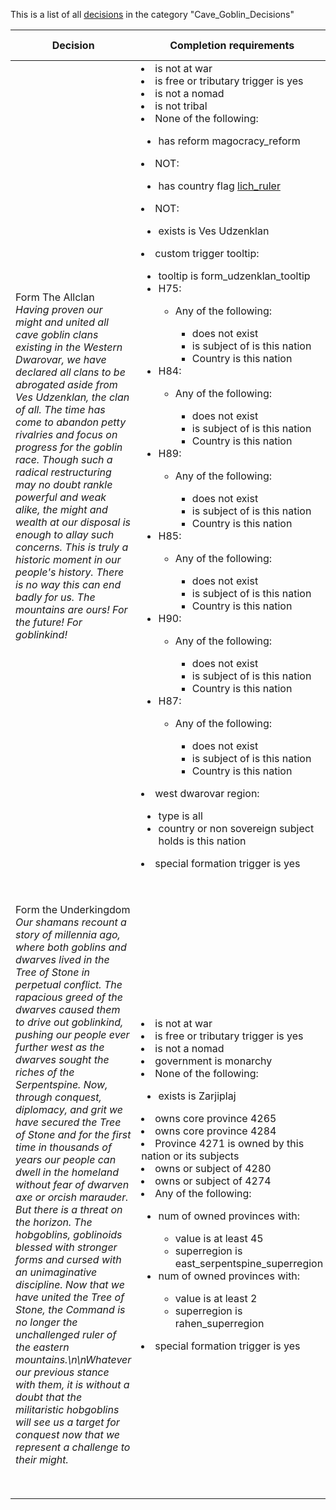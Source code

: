 This is a list of all [decisions](decisions.md) in the category "Cave_Goblin_Decisions"

| Decision | Completion requirements | Effects | Requirements to appear |
| ----- | ------ | ----- | ------ |
| <a name="form_udzenklan">Form The Allclan</a><br />*Having proven our might and united all cave goblin clans existing in the Western Dwarovar, we have declared all clans to be abrogated aside from Ves Udzenklan, the clan of all. The time has come to abandon petty rivalries and focus on progress for the goblin race. Though such a radical restructuring may no doubt rankle powerful and weak alike, the might and wealth at our disposal is enough to allay such concerns. This is truly a historic moment in our people's history. There is no way this can end badly for us. The mountains are ours! For the future! For goblinkind!* | <li>is not at war</li><li>is free or tributary trigger is yes</li><li>is not a nomad</li><li>is not tribal</li><li>None of the following:</li><ul><li>has reform magocracy_reform</li></ul><li>NOT:</li><ul><li>has country flag [lich_ruler](../flags/lich_ruler.md)</li></ul><li>NOT:</li><ul><li>exists is Ves Udzenklan</li></ul><li>custom trigger tooltip:</li><ul><li>tooltip is form_udzenklan_tooltip</li><li>H75:</li><ul><li>Any of the following:</li><ul><li>does not exist</li><li>is subject of is this nation</li><li>Country is this nation</li></ul></ul><li>H84:</li><ul><li>Any of the following:</li><ul><li>does not exist</li><li>is subject of is this nation</li><li>Country is this nation</li></ul></ul><li>H89:</li><ul><li>Any of the following:</li><ul><li>does not exist</li><li>is subject of is this nation</li><li>Country is this nation</li></ul></ul><li>H85:</li><ul><li>Any of the following:</li><ul><li>does not exist</li><li>is subject of is this nation</li><li>Country is this nation</li></ul></ul><li>H90:</li><ul><li>Any of the following:</li><ul><li>does not exist</li><li>is subject of is this nation</li><li>Country is this nation</li></ul></ul><li>H87:</li><ul><li>Any of the following:</li><ul><li>does not exist</li><li>is subject of is this nation</li><li>Country is this nation</li></ul></ul></ul><li>west dwarovar region:</li><ul><li>type is all</li><li>country or non sovereign subject holds is this nation</li></ul><li>special formation trigger is yes</li> | <li>change tag = I98</li><li>hidden effect:</li><ul><li>restore country name = yes</li></ul><li>the event [New Traditions & Ambitions](../events/new_traditions_ambitions.md) happens</li><li>If does not have government rank is 3:</li><ul><li>set government rank = 3</li></ul><li>If every subject country has primary culture is cave goblin, and does not have liberty desire is 10, and does not have tag is I99:</li><ul><li>ROOT:</li><ul><li>inherit = PREV</li></ul></ul><li>country gets the modifier centralization_modifier for 20 years</li><li>add prestige = 10</li><li>If has country modifier is cave goblin spiderwretch rs, and has country modifier is cave goblin thieving arrow rs, and has country modifier is cave goblin mountainshark rs:</li><ul><li>remove country modifier = cave_goblin_spiderwretch_rs</li><li>remove country modifier = cave_goblin_thieving_arrow_rs</li><li>remove country modifier = cave_goblin_mountainshark_rs</li></ul> | <li>primary culture is cave_goblin</li><li>None of the following:</li><ul><li>Country is Ves Udzenklan</li></ul><li>NOT:</li><ul><li>Country is Zarjiplaj</li></ul><li>Any of the following:</li><ul><li>is not controlled by the AI</li><li>None of the following:</li><ul><li>exists is Ves Udzenklan</li></ul></ul><li>is not colonial nation</li><li>is using normal or historical nations</li><li>was never end game tag trigger is yes</li> |
| <a name="form_zarjiplaj">Form the Underkingdom</a><br />*Our shamans recount a story of millennia ago, where both goblins and dwarves lived in the Tree of Stone in perpetual conflict. The rapacious greed of the dwarves caused them to drive out goblinkind, pushing our people ever further west as the dwarves sought the riches of the Serpentspine. Now, through conquest, diplomacy, and grit we have secured the Tree of Stone and for the first time in thousands of years our people can dwell in the homeland without fear of dwarven axe or orcish marauder. But there is a threat on the horizon. The hobgoblins, goblinoids blessed with stronger forms and cursed with an unimaginative discipline. Now that we have united the Tree of Stone, the Command is no longer the unchallenged ruler of the eastern mountains.\n\nWhatever our previous stance with them, it is without a doubt that the militaristic hobgoblins will see us a target for conquest now that we represent a challenge to their might.* | <li>is not at war</li><li>is free or tributary trigger is yes</li><li>is not a nomad</li><li>government is monarchy</li><li>None of the following:</li><ul><li>exists is Zarjiplaj</li></ul><li>owns core province 4265</li><li>owns core province  4284</li><li>Province 4271 is owned by this nation or its subjects</li><li>owns or subject of  4280</li><li>owns or subject of   4274</li><li>Any of the following:</li><ul><li>num of owned provinces with:</li><ul><li>value is at least 45</li><li>superregion is east_serpentspine_superregion</li></ul><li>num of owned provinces with:</li><ul><li>value is at least 2</li><li>superregion is rahen_superregion</li></ul></ul><li>special formation trigger is yes</li> | <li>change tag = I99</li><li>hidden effect:</li><ul><li>restore country name = yes</li></ul><li>If every subject country has tag is H88, and has tag is H92, and has tag is H93:</li><ul><li>ROOT:</li><ul><li>inherit = PREV</li></ul></ul><li>add historical rival = R62</li><li>R62:</li><ul><li>add historical rival = ROOT</li></ul><li>country gets the modifier "centralization_modifier" for 20 years</li><li>add prestige = 10</li><li>If does not have custom ideas:</li><ul><li>the event [New Traditions & Ambitions](../events/new_traditions_ambitions.md) happens</li></ul><li>If has was tag is H93, and has was tag is H92, and has was tag is H88:</li><ul><li>override country name = UDZEN_TROICE</li></ul><li>Else if has was tag is H74:</li><ul><li>override country name = DAKAZ_CARZVIYA</li></ul><li>Else if does not have was tag is H93, and does not have was tag is H92, and does not have was tag is H88, and does not have was tag is H74:</li><ul><li>hidden effect:</li><ul><li>restore country name = yes</li></ul></ul><li>set government rank = 2</li><li>add government reform = underkingdom_reform</li> | <li>primary culture is undergrowth_goblin</li><li>None of the following:</li><ul><li>Country is Ves Udzenklan</li></ul><li>NOT:</li><ul><li>Country is Zarjiplaj</li></ul><li>Any of the following:</li><ul><li>is not controlled by the AI</li><li>None of the following:</li><ul><li>exists is Ves Udzenklan</li></ul></ul><li>is not colonial nation</li><li>OR:</li><ul><li>is not former colonial nation</li><li>All of the following:</li><ul><li>is former colonial nation</li><li>is not controlled by the AI</li></ul></ul><li>is using normal or historical nations</li><li>was never end game tag trigger is yes</li> |
